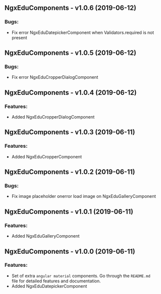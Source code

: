 ## NgxEduComponents - v1.0.6 (2019-06-12)

### Bugs:

* Fix error NgxEduDatepickerComponent when  Validators.required is not present

## NgxEduComponents - v1.0.5 (2019-06-12)

### Bugs:

* Fix error NgxEduCropperDialogComponent

## NgxEduComponents - v1.0.4 (2019-06-12)

### Features:

* Added NgxEduCropperDialogComponent

## NgxEduComponents - v1.0.3 (2019-06-11)

### Features:

* Added NgxEduCropperComponent

## NgxEduComponents - v1.0.2 (2019-06-11)

### Bugs:

* Fix image placeholder onerror load image on NgxEduGalleryComponent

## NgxEduComponents - v1.0.1 (2019-06-11)

### Features:

* Added NgxEduGalleryComponent

## NgxEduComponents - v1.0.0 (2019-06-11)

### Features:

* Set of extra `angular material` components. Go through the `README.md` file for detailed features and documentation.
* Added NgxEduDatepickerComponent
